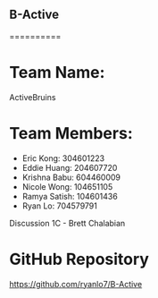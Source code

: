 ## B-Active
==========

# Team Name:
ActiveBruins

# Team Members:
- Eric Kong: 304601223
- Eddie Huang: 204607720
- Krishna Babu: 604460009
- Nicole Wong: 104651105
- Ramya Satish: 104601436
- Ryan Lo: 704579791

Discussion 1C - Brett Chalabian

# GitHub Repository
https://github.com/ryanlo7/B-Active
